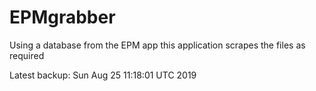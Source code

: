 # EPMgrabber
Using a database from the EPM app this application scrapes the files as required


Latest backup: Sun Aug 25 11:18:01 UTC 2019
